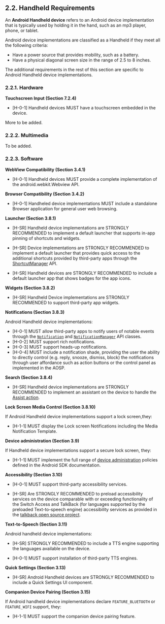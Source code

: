 ## 2.2\. Handheld Requirements

An **Android Handheld device** refers to an Android device implementation that is
typically used by holding it in the hand, such as an mp3 player, phone, or
tablet.

Android device implementations are classified as a Handheld if they meet all the
following criteria:

*   Have a power source that provides mobility, such as a battery.
*   Have a physical diagonal screen size in the range of 2.5 to 8 inches.

The additional requirements in the rest of this section are specific to Android
Handheld device implementations.

### 2.2.1\. Hardware

**Touchscreen Input (Section 7.2.4)**

*   [H-0-1]  Handheld devices MUST have a touchscreen embedded in the device.

More to be added.

### 2.2.2\. Multimedia

To be added.

### 2.2.3\. Software

**WebView Compatibility (Section 3.4.1)**

*   [H-0-1] Handheld devices MUST provide a complete implementation of the android.webkit.Webview API.

**Browser Compatibility (Section 3.4.2)**

*   [H-0-1] Handheled device implementations MUST include a standalone Browser application for general
user web browsing.

**Launcher (Section 3.8.1)**

*   [H-SR] Handheld device implementations are STRONGLY RECOMMENDED to implement a default launcher
    that supports in-app pinning of shortcuts and widgets.

*   [H-SR] Device implementations are STRONGLY RECOMMENDED to implement a default launcher that
    provides quick access to the additional shortcuts provided by third-party apps through the
    [ShortcutManager](
    https://developer.android.com/reference/android/content/pm/ShortcutManager.html) API.

*   [H-SR] Handheld devices are STRONGLY RECOMMENDED to include a default
    launcher app that shows badges for the app icons.

**Widgets (Section 3.8.2)**

*   [H-SR] Handheld Device implementations are STRONGLY RECOMMENDED to support
    third-party app widgets.


**Notifications (Section 3.8.3)**

Android Handheld device implementations:

*   [H-0-1] MUST allow third-party apps to notify users
    of notable events through the [`Notification`](
    https://developer.android.com/reference/android/app/Notification.html) and
    [`NotificationManager`](
    https://developer.android.com/reference/android/app/NotificationManager.html)
    API classes.
*   [H-0-2] MUST support rich notifications.
*   [H-0-3] MUST support heads-up notifications.
*   [H-0-4] MUST include a notification shade, providing the user the ability
    to directly control (e.g. reply, snooze, dismiss, block) the notifications
    through user affordance such as action buttons or the control panel as
    implemented in the AOSP.

**Search (Section 3.8.4)**

*   [H-SR] Handheld device implementations are STRONGLY RECOMMENDED to implement
    an assistant on the device to handle the [Assist action](
    http://developer.android.com/reference/android/content/Intent.html#ACTION_ASSIST).

**Lock Screen Media Control (Section 3.8.10)**

If Android Handheld device implementations support a lock screen,they:

*   [H-1-1] MUST display the Lock screen Notifications including the Media Notification Template.

**Device administration (Section 3.9)**

If Handheld device implementations support a secure lock screen, they:

*   [H-1-1] MUST implement the full range of [device administration](
http://developer.android.com/guide/topics/admin/device-admin.html) 
policies defined in the Android SDK documentation.

**Accessibility (Section 3.10)**

*  [H-0-1] MUST support third-party accessibility services.

*  [H-SR] Are STRONGLY RECOMMENDED to preload accessibility services on the
   device comparable with or exceeding functionality of the Switch Access and
   TalkBack (for languages supported by the preloaded Text-to-speech engine)
   accessibility services as provided in the [talkback open source
   project](https://github.com/google/talkback).

**Text-to-Speech (Section 3.11)**

Android handheld device implementations: 

*   [H-SR] STRONGLY RECOMMENDED to include a TTS engine supporting the
    languages available on the device.

*   [H-0-1] MUST support installation of third-party TTS engines.


**Quick Settings (Section 3.13)**

*    [H-SR] Android Handheld devices are STRONGLY RECOMMENDED to include a
     Quick Settings UI component.

**Companion Device Pairing (Section 3.15)**

If Android handheld device implementations declare `FEATURE_BLUETOOTH` or `FEATURE_WIFI` support, they:

*    [H-1-1] MUST support the companion device pairing feature.
